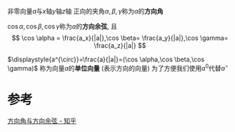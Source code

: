 

非零向量$a$与$x$轴$y$轴$z$轴 正向的夹角$\alpha,\beta,\gamma$称为$a$的**方向角**


$\cos \alpha,\cos \beta,\cos \gamma$称为$a$的**方向余弦**, 且
$$
\cos \alpha = \frac{a_x}{|a|},\cos \beta= \frac{a_y}{|a|},\cos \gamma= \frac{a_z}{|a|}
$$

$\displaystyle{a^{\circ}}=\frac{a}{|a|}=(\cos \alpha,\cos \beta,\cos \gamma)$ 称为向量$a$的**单位向量** (表示方向的向量)
	为了方便我们使用$a^{0}$代替$a^{\circ}$


# 参考
[方向角与方向余弦 - 知乎](https://zhuanlan.zhihu.com/p/163807527)
